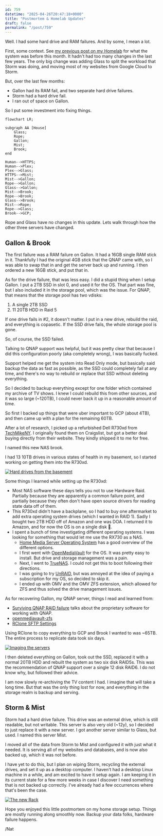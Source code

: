 ```yaml
---
id: 759
datetime: "2025-04-26T20:47:18+0000"
title: "Postmortem & Homelab Updates"
draft: false
permalink: "/post/759"
---
```


Well. I had some hard drive and RAM failures. And by some, I mean a lot.

First, some context. See [my previous post on my Homelab](https://writing.natwelch.com/post/745) for what the system was before this month. It hadn't had too many changes in the last few years. The only big change was adding Glass to split the workload that Storm was doing, and moving most of my websites from Google Cloud to Storm.

But, over the last few months:

 - Gallon had its RAM fail, and two separate hard drive failures.
 - Storm had a hard drive fail.
 - I ran out of space on Gallon.

So I put some investment into fixing things.

```mermaid
flowchart LR;

subgraph AA [House]
    Glass;
    Rope;
    Gallon;
    Mist;
    Brook;
end

Human-->HTTPS;
Human-->Plex;
Plex-->Glass;
HTTPS-->Mist;
Mist-->Gallon;
Rope-->Gallon;
Glass-->Gallon;
Mist-->Brook;
Rope-->Brook;
Glass-->Brook;
Mist-->Rope;
Rope-->Glass;
Brook-->GCP;
```

Rope and Glass have no changes in this update. Lets walk through how the other three servers have changed.

## Gallon & Brook

The first failure was a RAM failure on Gallon. It had a 16GB single RAM stick in it. Thankfully I had the original 4GB stick that the QNAP came with, so I was able to swap that in and get the server back up and running. I then ordered a new 16GB stick, and put that in.

As for the drive failure, that was less easy. I did a stupid thing when I setup Gallon. I put a 2TB SSD in slot 0, and used it for the OS. That part was fine, but I also included it in the storage pool, which was the issue. For QNAP, that means that the storage pool has two vdisks:

1. A single 2TB SSD
2. 11 20TB HDD in Raid 5

If one drive fails in #2, it doesn't matter. I put in a new drive, rebuild the raid, and everything is copasetic. If the SSD drive fails, the whole storage pool is gone.

So, of course, the SSD failed.

Talking to QNAP support was helpful, but it was pretty clear that because I did this configuration poorly (aka completely wrong), I was basically fucked.

Support helped me get the system into Read Only mode, but basically said backup the data as fast as possible, as the SSD could completely fail at any time, and there's no way to rebuild or replace that SSD without deleting everything.

So I decided to backup everything except for one folder which contained my archive of TV shows. I knew I could rebuild this from other sources, and it was so large (~120TB), I could never back it up in a reasonable amount of time.

So first I backed up things that were uber important to GCP (about 4TB), and then came up with a plan for the remaining 60TB.

After a lot of research, I picked up a refurbished Dell R730xd from [TechMikeNY](https://techmikeny.com/). I originally found them on Craigslist, but got a better deal buying directly from their website. They kindly shipped it to me for free.

I named this new NAS brook.

I had 13 10TB drives in various states of health in my basement, so I started working on getting them into the R730xd.

[![Hard drives from the basement](https://icco.imgix.net/photos/2025/0KHCK78QQG081.jpg?w=600)](https://icco.imgix.net/photos/2025/0KHCK78QQG081.jpg)

Some things I learned while setting up the R730xd:

- Most NAS software these days tells you not to use Hardware Raid. Partially because they are apparently a common failure point, and partially because they often don't have open source drivers for reading state data off of them.
- This R730xd didn't have a backplane, so I had to buy one aftermarket to add extra operating system drives (which I wanted in RAID 1). Sadly I bought two 2TB HDD off of Amazon and one was DOA. I returned it to Amazon, and for now the OS is on a single disk :facepalm:.
- I spent a bunch of time investigating different operating systems. I was looking for something that would let me use the RX730 as a NAS.
  - [Home Media Server Operating System](https://www.richarddavidjones.com/beginner-nas-operating-system/) has a good overview of the different options.
  - I first went with [OpenMediaVault](https://www.openmediavault.org/) for the OS. It was pretty easy to install. But drive and storage management was a pain.
  - Next, I went to [TrueNAS](https://www.truenas.com/). I could not get this to boot following their directions.
  - I was going to try [UnRAID](https://unraid.net/), but was annoyed at the idea of paying a subscription for my OS, so decided to skip it.
  - I ended up with OMV and the OMV ZFS extension, which allowed for ZFS and thus solved the drive management issues.

As for recovering Gallon, my QNAP server, things I read and learned from:

- [Surviving QNAP RAID failure](https://travenec.cz/surviving-qnap-raid-failure/) talks about the proprietary software for working with QNAP.
- [openmediavault-zfs](https://github.com/OpenMediaVault-Plugin-Developers/openmediavault-zfs)
- [RClone SFTP Settings](https://rclone.org/sftp/)

Using RClone to copy everything to GCP and Brook I wanted to was ~65TB. The entire process to replicate data took six days.

[![Imaging the servers](https://icco.imgix.net/photos/2025/0KHCK7CXFG1Z7.jpg?w=300)](https://icco.imgix.net/photos/2025/0KHCK7CXFG1Z7.jpg)

I then deleted everything on Gallon, took out the SSD, replaced it with a normal 20TB HDD and rebuilt the system as two six disk RAID5s. This was the recommendation of QNAP support over a single 12 disk RAID6. I do not know why, but followed their advice.

I am now slowly re-archiving the TV content I had. I imagine that will take a long time. But that was the only thing lost for now, and everything in the storage realm is backup and serving.


## Storm & Mist

Storm had a hard drive failure. This drive was an external drive, which is still readable, but not writable. This server is also very old (~12y), so I decided to just replace it with a new server. I got another server similar to Glass, but used. I named this server Mist.

I moved all of the data from Storm to Mist and configured it with just what it needed. It is serving all of my websites and databases, and is now also backed up, which it was not before.

I have yet to do this, but I plan on wiping Storm, recycling the external drives, and set it up as a desktop computer. I haven't had a desktop Linux machine in a while, and am excited to have it setup again. I am keeping it in its current state for a few more weeks in case I discover I need something that is not backed up correctly. I've already had a few occurrences where that's been the case.

[![The new Rack](https://icco.imgix.net/photos/2025/0KHCK7ATQG055.jpg?w=600)](https://icco.imgix.net/photos/2025/0KHCK7ATQG055.jpg)

Hope you enjoyed this little postmortem on my home storage setup. Things are mostly running along smoothly now. Backup your data folks, hardware failure happens.

/Nat
